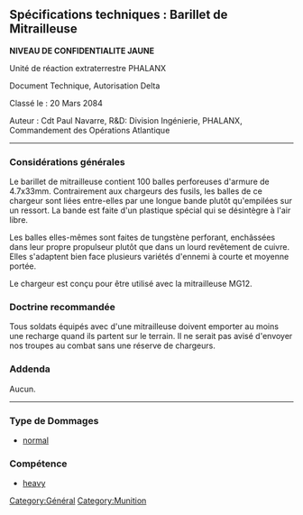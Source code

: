 ## Spécifications techniques : Barillet de Mitrailleuse

**NIVEAU DE CONFIDENTIALITE JAUNE**

Unité de réaction extraterrestre PHALANX

Document Technique, Autorisation Delta

Classé le : 20 Mars 2084

Auteur : Cdt Paul Navarre, R&D: Division Ingénierie, PHALANX,
Commandement des Opérations Atlantique

------------------------------------------------------------------------

### Considérations générales

Le barillet de mitrailleuse contient 100 balles perforeuses d'armure de
4.7x33mm. Contrairement aux chargeurs des fusils, les balles de ce
chargeur sont liées entre-elles par une longue bande plutôt qu'empilées
sur un ressort. La bande est faite d'un plastique spécial qui se
désintègre à l'air libre.

Les balles elles-mêmes sont faites de tungstène perforant, enchâssées
dans leur propre propulseur plutôt que dans un lourd revêtement de
cuivre. Elles s'adaptent bien face plusieurs variétés d'ennemi à courte
et moyenne portée.

Le chargeur est conçu pour être utilisé avec la mitrailleuse MG12.

### Doctrine recommandée

Tous soldats équipés avec d'une mitrailleuse doivent emporter au moins
une recharge quand ils partent sur le terrain. Il ne serait pas avisé
d'envoyer nos troupes au combat sans une réserve de chargeurs.

### Addenda

Aucun.

------------------------------------------------------------------------

### Type de Dommages

- [normal](Damage/normal "wikilink")

### Compétence

- [heavy](Skills/heavy "wikilink")

[Category:Général](Category:Général "wikilink")
[Category:Munition](Category:Munition "wikilink")